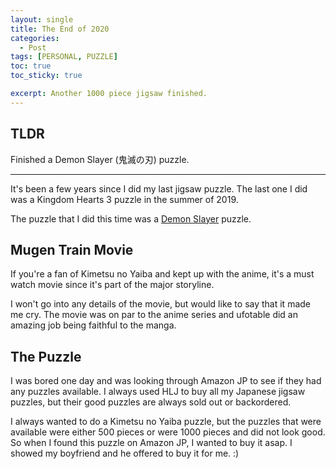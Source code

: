 ```yaml
---
layout: single
title: The End of 2020
categories:
  - Post
tags: [PERSONAL, PUZZLE] 
toc: true
toc_sticky: true

excerpt: Another 1000 piece jigsaw finished.  
---
```


## TLDR

Finished a Demon Slayer (鬼滅の刃) puzzle.

---

It's been a few years since I did my last jigsaw puzzle. The last one I did was
a Kingdom Hearts 3 puzzle in the summer of 2019.

The puzzle that I did this time was a [Demon Slayer](https://en.wikipedia.org/wiki/Demon_Slayer:_Kimetsu_no_Yaiba_the_Movie:_Mugen_Train) puzzle. 

## Mugen Train Movie
If you're a fan of Kimetsu no Yaiba and kept up with the anime, it's a must watch
movie since it's part of the major storyline.

I won't go into any details of the movie, but would like to say that it made me
cry. The movie was on par to the anime series and ufotable did an amazing job
being faithful to the manga. 

## The Puzzle
I was bored one day and was looking through Amazon JP to see if they had 
any puzzles available. I always used HLJ to buy all my Japanese jigsaw puzzles,
but their good puzzles are always sold out or backordered. 

I always wanted to do a Kimetsu no Yaiba puzzle, but the puzzles that were 
available were either 500 pieces or were 1000 pieces and did not look good. 
So when I found this puzzle on Amazon JP, I wanted to buy it asap. I showed 
my boyfriend and he offered to buy it for me. :) 

